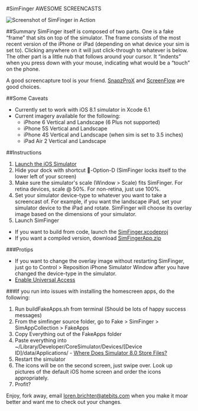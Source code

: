 #SimFinger
AWESOME SCREENCASTS

![Screenshot of SimFinger in Action](http://i.imgur.com/DktGiQr.png)

##Summary
SimFinger itself is composed of two parts. One is a fake “frame” that sits on top of the simulator. The frame consists of the most recent version of the iPhone or iPad (depending on what device your sim is set to). Clicking anywhere on it will just click-through to whatever is below. The other part is a little nub that follows around your cursor. It “indents” when you press down with your mouse, indicating what would be a “touch” on the phone.

A good screencapture tool is your friend. [SnapzProX](http://www.ambrosiasw.com/utilities/snapzprox/) and [ScreenFlow](http://www.telestream.net/screenflow/) are good choices. 

##Some Caveats
* Currently set to work with iOS 8.1 simulator in Xcode 6.1
* Current imagery available for the following:
  * iPhone 6 Vertical and Landscape (6 Plus not supported)
  * iPhone 5S Vertical and Landscape
  * iPhone 4S Vertical and Landscape (when sim is set to 3.5 inches)
  * iPad Air 2 Vertical and Landscape

##Instructions
1. [Launch the iOS Simulator](http://stackoverflow.com/a/5048572/776167)
2. Hide your dock with shortcut -Option-D (SimFinger locks itself to the lower left of your screen)
3. Make sure the simulator's scale (Window > Scale) fits SimFinger. For retina devices, scale @ 50%. For non-retina, just use 100%.
4. Set your simulator device-type to whatever you want to take a screencast of. For example, if you want the landscape iPad, set your simulator device to the iPad and rotate. SimFinger will choose its overlay image based on the dimensions of your simulator.
5. Launch SimFinger
  * If you want to build from code, launch the [SimFinger.xcodeproj](Fake/SimFinger/FakeFinger.xcodeproj)
  * If you want a compiled version, download [SimFingerApp.zip](SimFingerApp.zip)

###Protips
* If you want to change the overlay image without restarting SimFinger, just go to Control > Reposition iPhone Simulator Window after you have changed the device-type in the simulator.
* [Enable Universal Access](http://mizage.com/help/accessibility.html)

###If you run into issues with installing the homescreen apps, do the following:
1. Run buildFakeApps.sh from terminal (Should be lots of happy success messages)
2. From the simfinger source folder, go to Fake > SimFinger > SimAppCollection > FakeApps
3. Copy Everything out of the FakeApps folder
4. Paste everything into ~/Library/Developer/CoreSimulator/Devices/[Device ID]/data/Applications/ - [Where Does Simulator 8.0 Store Files?](http://stackoverflow.com/a/24025345/776167)
5. Restart the simulator
6. The icons will be on the second screen, just swipe over. Look up pictures of the default iOS home screen and order the icons appropriately.
7. Profit?

Enjoy, fork away, email loren.brichter@atebits.com when you make it moar better and want me to check out your changes.
